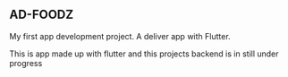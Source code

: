 ## AD-FOODZ

My first app development project.
A deliver app with Flutter.

This is app made up with flutter and this projects backend is in still under progress
